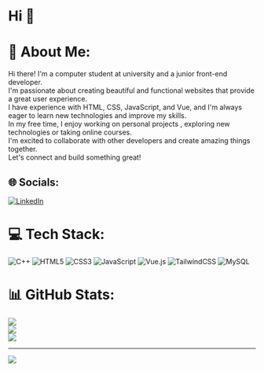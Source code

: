 # Hi 👋

# 💫 About Me:
Hi there! I'm a computer student at university and a junior front-end developer. <br>I'm passionate about creating beautiful and functional websites that provide a great user experience. <br>I have experience with HTML, CSS, JavaScript, and Vue, and I'm always eager to learn new technologies and improve my skills. <br>In my free time, I enjoy working on personal projects , exploring new technologies or taking online courses.<br> I'm excited to collaborate with other developers and create amazing things together. <br>Let's connect and build something great!


## 🌐 Socials:
[![LinkedIn](https://img.shields.io/badge/LinkedIn-%230077B5.svg?logo=linkedin&logoColor=white)](https://www.linkedin.com/in/ehsan-elyasi/) 

# 💻 Tech Stack:
![C++](https://img.shields.io/badge/c++-%2300599C.svg?style=for-the-badge&logo=c%2B%2B&logoColor=white) ![HTML5](https://img.shields.io/badge/html5-%23E34F26.svg?style=for-the-badge&logo=html5&logoColor=white) ![CSS3](https://img.shields.io/badge/css3-%231572B6.svg?style=for-the-badge&logo=css3&logoColor=white) ![JavaScript](https://img.shields.io/badge/javascript-%23323330.svg?style=for-the-badge&logo=javascript&logoColor=%23F7DF1E) ![Vue.js](https://img.shields.io/badge/vue.js-%2335495e.svg?style=for-the-badge&logo=vuedotjs&logoColor=%234FC08D) ![TailwindCSS](https://img.shields.io/badge/tailwindcss-%2338B2AC.svg?style=for-the-badge&logo=tailwind-css&logoColor=white) ![MySQL](https://img.shields.io/badge/mysql-%2300000f.svg?style=for-the-badge&logo=mysql&logoColor=white)
# 📊 GitHub Stats:
![](https://github-readme-stats.vercel.app/api?username=Ehsan24Elyasi&theme=dark&hide_border=true&include_all_commits=true&count_private=false)<br/>
![](https://github-readme-streak-stats.herokuapp.com/?user=Ehsan24Elyasi&theme=dark&hide_border=true)<br/>
![](https://github-readme-stats.vercel.app/api/top-langs/?username=Ehsan24Elyasi&theme=dark&hide_border=true&include_all_commits=true&count_private=false&layout=compact)

---
[![](https://visitcount.itsvg.in/api?id=Ehsan24Elyasi&icon=0&color=0)](https://visitcount.itsvg.in)

